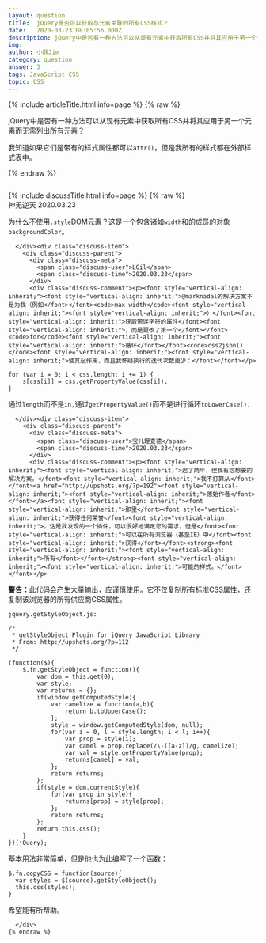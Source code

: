 ```yaml
---
layout: question
title:  jQuery是否可以获取与元素关联的所有CSS样式？
date:   2020-03-23T08:05:56.000Z
description: jQuery中是否有一种方法可以从现有元素中获取所有CSS并将其应用于另一个元素而无需列出所有元素？我知道如果它们是带有的样式属性都可以attr()，...
img: 
author: 小胖Jim
category: question
answer: 3
tags: JavaScript CSS
topic: CSS
---
```

<div class="article-root">
  <div class="article">
    {% include articleTitle.html info=page %}
    {% raw %}
    <div class="article-content"><p><font style="vertical-align: inherit;"><font style="vertical-align: inherit;">jQuery中是否有一种方法可以从现有元素中获取所有CSS并将其应用于另一个元素而无需列出所有元素？</font></font></p>

<p><font style="vertical-align: inherit;"><font style="vertical-align: inherit;">我知道如果它们是带有的样式属性都可以</font></font><code>attr()</code><font style="vertical-align: inherit;"><font style="vertical-align: inherit;">，但是我所有的样式都在外部样式表中。</font></font></p></div>
    {% endraw %}
  </div>
  <p style="height: 0;width:0;overflow: hidden;"> 第2973篇《jQuery是否可以获取与元素关联的所有CSS样式？》来自Winter(https://github.com/aiyld/aiyld.github.io)的站点</p>
  <div class="discuss-wrapper">
    {% include discussTitle.html info=page %}
    {% raw %}
    <div class="discuss-item">
        <div class="discuss-parent">
          <div class="discuss-meta">
            <span class="discuss-user">神无逆天</span>
            <span class="discuss-time">2020.03.23</span>
          </div>
          <div class="discuss-comment"><p><font style="vertical-align: inherit;"><font style="vertical-align: inherit;">为什么不使用</font></font><a href="http://www.w3schools.com/jsref/dom_obj_style.asp" rel="noreferrer"><code>.style</code><font style="vertical-align: inherit;"><font style="vertical-align: inherit;">DOM元素</font></font></a><font style="vertical-align: inherit;"><font style="vertical-align: inherit;">？</font><font style="vertical-align: inherit;">这是一个包含诸如</font></font><code>width</code><font style="vertical-align: inherit;"><font style="vertical-align: inherit;">和的</font><font style="vertical-align: inherit;">成员的对象</font></font><code>backgroundColor</code><font style="vertical-align: inherit;"><font style="vertical-align: inherit;">。</font></font></p></div>
        </div>
        
      </div><div class="discuss-item">
        <div class="discuss-parent">
          <div class="discuss-meta">
            <span class="discuss-user">LGil</span>
            <span class="discuss-time">2020.03.23</span>
          </div>
          <div class="discuss-comment"><p><font style="vertical-align: inherit;"><font style="vertical-align: inherit;">@marknadal的解决方案不是为我（例如</font></font><code>max-width</code><font style="vertical-align: inherit;"><font style="vertical-align: inherit;">）</font><font style="vertical-align: inherit;">获取带连字符的属性</font><font style="vertical-align: inherit;">，而是更改了第一个</font></font><code>for</code><font style="vertical-align: inherit;"><font style="vertical-align: inherit;">循环</font></font><code>css2json()</code><font style="vertical-align: inherit;"><font style="vertical-align: inherit;">使其起作用，而且我怀疑执行的迭代次数更少：</font></font></p>

<pre><code>for (var i = 0; i &lt; css.length; i += 1) {<font></font>
    s[css[i]] = css.getPropertyValue(css[i]);<font></font>
}<font></font>
</code></pre>

<p><font style="vertical-align: inherit;"><font style="vertical-align: inherit;">通过</font></font><code>length</code><font style="vertical-align: inherit;"><font style="vertical-align: inherit;">而不是</font></font><code>in,</code><font style="vertical-align: inherit;"><font style="vertical-align: inherit;">通过</font></font><code>getPropertyValue()</code><font style="vertical-align: inherit;"><font style="vertical-align: inherit;">而不是进行</font><font style="vertical-align: inherit;">循环</font></font><code>toLowerCase().</code></p></div>
        </div>
        
      </div><div class="discuss-item">
        <div class="discuss-parent">
          <div class="discuss-meta">
            <span class="discuss-user">宝儿理查德</span>
            <span class="discuss-time">2020.03.23</span>
          </div>
          <div class="discuss-comment"><p><font style="vertical-align: inherit;"><font style="vertical-align: inherit;">迟了两年，但我有您想要的解决方案。</font><font style="vertical-align: inherit;">我不打算从</font></font><a href="http://upshots.org/?p=192"><font style="vertical-align: inherit;"><font style="vertical-align: inherit;">原始作者</font></font></a><font style="vertical-align: inherit;"><font style="vertical-align: inherit;">那里</font><font style="vertical-align: inherit;">获得任何荣誉</font><font style="vertical-align: inherit;">，这是我发现的一个插件，可以很好地满足您的需求，但是</font><font style="vertical-align: inherit;">可以在所有浏览器（甚至IE）中</font><font style="vertical-align: inherit;">获得</font></font><strong><font style="vertical-align: inherit;"><font style="vertical-align: inherit;">所有</font></font></strong><font style="vertical-align: inherit;"><font style="vertical-align: inherit;">可能的样式。</font></font></p>

<p><strong><font style="vertical-align: inherit;"><font style="vertical-align: inherit;">警告：</font></font></strong><font style="vertical-align: inherit;"><font style="vertical-align: inherit;">此代码会产生大量输出，应谨慎使用。</font><font style="vertical-align: inherit;">它不仅复制所有标准CSS属性，还复制该浏览器的所有供应商CSS属性。</font></font></p>

<p><code>jquery.getStyleObject.js:</code></p>

<pre><code>/*<font></font>
 * getStyleObject Plugin for jQuery JavaScript Library<font></font>
 * From: http://upshots.org/?p=112<font></font>
 */<font></font>
<font></font>
(function($){<font></font>
    $.fn.getStyleObject = function(){<font></font>
        var dom = this.get(0);<font></font>
        var style;<font></font>
        var returns = {};<font></font>
        if(window.getComputedStyle){<font></font>
            var camelize = function(a,b){<font></font>
                return b.toUpperCase();<font></font>
            };<font></font>
            style = window.getComputedStyle(dom, null);<font></font>
            for(var i = 0, l = style.length; i &lt; l; i++){<font></font>
                var prop = style[i];<font></font>
                var camel = prop.replace(/\-([a-z])/g, camelize);<font></font>
                var val = style.getPropertyValue(prop);<font></font>
                returns[camel] = val;<font></font>
            };<font></font>
            return returns;<font></font>
        };<font></font>
        if(style = dom.currentStyle){<font></font>
            for(var prop in style){<font></font>
                returns[prop] = style[prop];<font></font>
            };<font></font>
            return returns;<font></font>
        };<font></font>
        return this.css();<font></font>
    }<font></font>
})(jQuery);<font></font>
</code></pre>

<p><font style="vertical-align: inherit;"><font style="vertical-align: inherit;">基本用法非常简单，但是他也为此编写了一个函数：</font></font></p>

<pre><code>$.fn.copyCSS = function(source){<font></font>
&nbsp;&nbsp;var styles = $(source).getStyleObject();<font></font>
&nbsp;&nbsp;this.css(styles);<font></font>
}<font></font>
</code></pre>

<p><font style="vertical-align: inherit;"><font style="vertical-align: inherit;">希望能有所帮助。</font></font></p></div>
        </div>
        
      </div>
    {% endraw %}
  </div>
<div>
